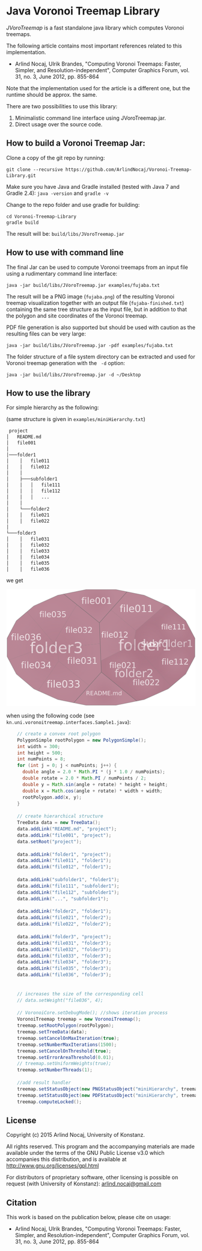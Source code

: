 Java Voronoi Treemap Library
=====================

*JVoroTreemap* is a fast standalone java library which computes Voronoi treemaps.

The following article contains most important references related to this implementation.


* Arlind Nocaj, Ulrik Brandes, "Computing Voronoi Treemaps: Faster, Simpler, and Resolution-independent", Computer Graphics Forum, vol. 31, no. 3, June 2012, pp. 855-864

Note that the implementation used for the article is a different one, but the runtime should be approx. the same.

There are two possibilities to use this library:

1. Minimalistic command line interface using JVoroTreemap.jar.
2. Direct usage over the source code.


How to build a Voronoi Treemap Jar:
----
Clone a copy of the git repo by running:

```
git clone --recursive https://github.com/ArlindNocaj/Voronoi-Treemap-Library.git
```

Make sure you have Java and Gradle installed (tested with Java 7 and Gradle 2.4):
``
java -version
``
and
``
gradle -v
``

Change to the repo folder and use gradle for building:

```
cd Voronoi-Treemap-Library
gradle build
```
The result will be: ``` build/libs/JVoroTreemap.jar ```



How to use with command line
----
The final Jar can be used to compute Voronoi treemaps from an input file using a rudimentary command line interface:

```
java -jar build/libs/JVoroTreemap.jar examples/fujaba.txt
```
The result will be a PNG image (``fujaba.png``) of the resulting Voronoi treemap visualization together with an output file (``fujaba-finished.txt``) containing the same tree structure as the input file, but in addition to that the polygon and site coordinates of the Voronoi treemap.

PDF file generation is also supported but should be used with caution as the resulting files can be very large:

```
java -jar build/libs/JVoroTreemap.jar -pdf examples/fujaba.txt
```

The folder structure of a file system directory can be extracted and used for Voronoi treemap generation with the `` -d`` option:

```
java -jar build/libs/JVoroTreemap.jar -d ~/Desktop
```


How to use the library
-------------
For simple hierarchy as the following:

(same structure is given in ``examples/miniHierarchy.txt``)

```
 project
│   README.md
│   file001
│
│───folder1
│    │   file011
│    │   file012
│    │
│    ├───subfolder1
│    │   │   file111
│    │   │   file112
│    │   │   ...
│    │
│    └───folder2
│    │   file021
│    │   file022
│
└───folder3
│    │   file031
│    │   file032
│    │   file033
│    │   file034
│    │   file035
│    │   file036
```
we get

![mini hierarchy](https://github.com/ArlindNocaj/Voronoi-Treemap-Library/raw/master/examples/miniHierarchy.png)

when using the following code (see ``kn.uni.voronoitreemap.interfaces.Sample1.java``):
```java
    // create a convex root polygon
    PolygonSimple rootPolygon = new PolygonSimple();
    int width = 300;
    int height = 500;
    int numPoints = 8;
    for (int j = 0; j < numPoints; j++) {
      double angle = 2.0 * Math.PI * (j * 1.0 / numPoints);
      double rotate = 2.0 * Math.PI / numPoints / 2;
      double y = Math.sin(angle + rotate) * height + height;
      double x = Math.cos(angle + rotate) * width + width;
      rootPolygon.add(x, y);
    }

    // create hierarchical structure
    TreeData data = new TreeData();
    data.addLink("README.md", "project");
    data.addLink("file001", "project");
    data.setRoot("project");

    data.addLink("folder1", "project");
    data.addLink("file011", "folder1");
    data.addLink("file012", "folder1");

    data.addLink("subfolder1", "folder1");
    data.addLink("file111", "subfolder1");
    data.addLink("file112", "subfolder1");
    data.addLink("...", "subfolder1");

    data.addLink("folder2", "folder1");
    data.addLink("file021", "folder2");
    data.addLink("file022", "folder2");

    data.addLink("folder3", "project");
    data.addLink("file031", "folder3");
    data.addLink("file032", "folder3");
    data.addLink("file033", "folder3");
    data.addLink("file034", "folder3");
    data.addLink("file035", "folder3");
    data.addLink("file036", "folder3");


    // increases the size of the corresponding cell
    // data.setWeight("file036", 4);

    // VoronoiCore.setDebugMode(); //shows iteration process
    VoronoiTreemap treemap = new VoronoiTreemap();
    treemap.setRootPolygon(rootPolygon);
    treemap.setTreeData(data);
    treemap.setCancelOnMaxIteration(true);
    treemap.setNumberMaxIterations(1500);
    treemap.setCancelOnThreshold(true);
    treemap.setErrorAreaThreshold(0.01);
    // treemap.setUniformWeights(true);
    treemap.setNumberThreads(1);

    //add result handler
    treemap.setStatusObject(new PNGStatusObject("miniHierarchy", treemap));
    treemap.setStatusObject(new PDFStatusObject("miniHierarchy", treemap));
    treemap.computeLocked();
```

License
------------------------

Copyright (c) 2015 Arlind Nocaj, University of Konstanz.

All rights reserved. This program and the accompanying materials are made available under the terms of the GNU Public License v3.0 which accompanies this distribution, and is available at http://www.gnu.org/licenses/gpl.html

For distributors of proprietary software, other licensing is possible on request (with University of Konstanz): <arlind.nocaj@gmail.com>


Citation
-----------------

This work is based on the publication below, please cite on usage:

* Arlind Nocaj, Ulrik Brandes, "Computing Voronoi Treemaps: Faster, Simpler, and Resolution-independent", Computer Graphics Forum, vol. 31, no. 3, June 2012, pp. 855-864
